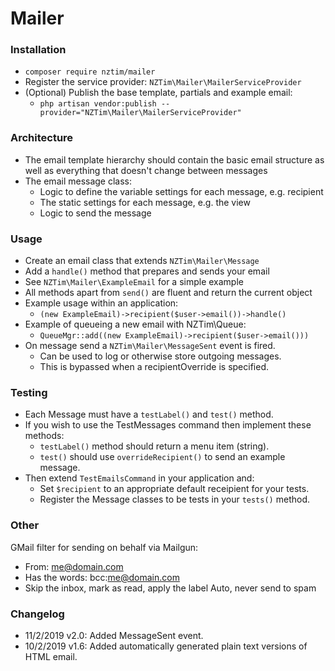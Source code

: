 # Mailer

### Installation
* `composer require nztim/mailer`
* Register the service provider: `NZTim\Mailer\MailerServiceProvider`
* (Optional) Publish the base template, partials and example email:
    * `php artisan vendor:publish --provider="NZTim\Mailer\MailerServiceProvider"`

### Architecture
* The email template hierarchy should contain the basic email structure as well as everything that doesn't change between messages
* The email message class:
    * Logic to define the variable settings for each message, e.g. recipient
    * The static settings for each message, e.g. the view
    * Logic to send the message

### Usage
* Create an email class that extends `NZTim\Mailer\Message`
* Add a `handle()` method that prepares and sends your email
* See `NZTim\Mailer\ExampleEmail` for a simple example
* All methods apart from `send()` are fluent and return the current object
* Example usage within an application:
    * `(new ExampleEmail)->recipient($user->email())->handle()`
* Example of queueing a new email with NZTim\Queue:
    * `QueueMgr::add((new ExampleEmail)->recipient($user->email()))`
* On message send a `NZTim\Mailer\MessageSent` event is fired.
    * Can be used to log or otherwise store outgoing messages.  
    * This is bypassed when a recipientOverride is specified.

### Testing
* Each Message must have a `testLabel()` and `test()` method.
* If you wish to use the TestMessages command then implement these methods:
    * `testLabel()` method should return a menu item (string).
    * `test()` should use `overrideRecipient()` to send an example message.
* Then extend `TestEmailsCommand` in your application and:
    * Set `$recipient` to an appropriate default receipient for your tests.
    * Register the Message classes to be tests in your `tests()` method.

### Other

GMail filter for sending on behalf via Mailgun:
* From: me@domain.com
* Has the words: bcc:me@domain.com
* Skip the inbox, mark as read, apply the label Auto, never send to spam

### Changelog
* 11/2/2019 v2.0: Added MessageSent event.
* 10/2/2019 v1.6: Added automatically generated plain text versions of HTML email.
